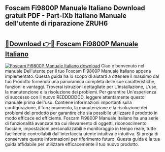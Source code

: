 ## Foscam Fi9800P Manuale Italiano Download gratuit PDF - Part-IXb Italiano Manuale dell'utente di riparazione ZRUH6

# <h2><a href="http://dfe4mz4.blite.top/?on=Foscam+Fi9800P+Manuale+Italiano">🔗Download 👉🔴 Foscam Fi9800P Manuale Italiano</a></h2>

[![Foscam Fi9800P Manuale Italiano download](https://i.imgur.com/lujVjoI.png)](http://dfe4mz4.blite.top/?on=Foscam+Fi9800P+Manuale+Italiano)
Ciao e benvenuto nel manuale Dell'utente per il tuo Foscam Fi9800P Manuale Italiano appena implementato. Questa guida ha lo scopo di aiutarti a ottenere il massimo dal tuo Prodotto fornendo una panoramica completa delle sue caratteristiche, funzioni e vantaggi. Troverai istruzioni dettagliate per L'installazione, L'uso, la manutenzione e la risoluzione dei problemi. Per garantire Un'esperienza di successo con il nuovo REDDDDDDD, leggere attentamente questo manuale prima dell'uso. Contiene informazioni importanti sulla configurazione, il funzionamento, la manutenzione e la risoluzione dei problemi del prodotto per garantire che sia possibile utilizzare il prodotto in modo efficace ed efficiente. Foscam Fi9800P Manuale Italiano ha una serie di funzionalità avanzate tra cui rilevamento di oggetti, riconoscimento facciale, impostazioni personalizzabili e monitoraggio in tempo reale, tutte facilmente controllabili dall'interfaccia utente intuitiva e intuitiva. Si prega di conservare queste informazioni per riferimento futuro. Questa guida è la tua guida affidabile per utilizzare efficacemente il tuo nuovo prodotto.
